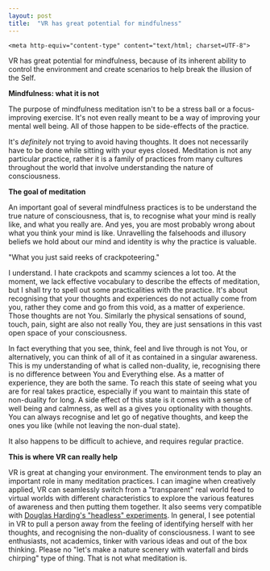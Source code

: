 ```yaml
---
layout: post
title:  "VR has great potential for mindfulness"
---
```


<html>
  <head>

    <meta http-equiv="content-type" content="text/html; charset=UTF-8">
  </head>
  <body>
    <p>VR has great potential for mindfulness, because of its inherent
      ability to control the environment and create scenarios to help
      break the illusion of the Self.</p>
    <p><b>Mindfulness: what it is not<br>
      </b></p>
    <p>The purpose of mindfulness meditation isn't to be a stress ball
      or a focus-improving exercise. It's not even really meant to be a
      way of improving your mental well being. All of those happen to be
      side-effects of the practice.</p>
    <p>It's <i>definitely</i> not trying to avoid having thoughts. It
      does not necessarily have to be done while sitting with your eyes
      closed. Meditation is not any particular practice, rather it is a
      family of practices from many cultures throughout the world that
      involve understanding the nature of consciousness.</p>
    <p><b>The goal of meditation</b></p>
    <p>An important goal of several mindfulness practices is to be
      understand the true nature of consciousness, that is, to recognise
      what your mind is really like, and what you really are. And yes,
      you are most probably wrong about what you think your mind is
      like. Unravelling the falsehoods and illusory beliefs we hold
      about our mind and identity is why the practice is valuable.</p>
    <p>"What you just said reeks of crackpoteering."</p>
    <p>I understand. I hate crackpots and scammy sciences a lot too. At
      the moment, we lack effective vocabulary to describe the effects
      of meditation, but I shall try to spell out some practicalities
      with the practice. It's about recognising that your thoughts and
      experiences do not actually come from you, rather they come and go
      from this void, as a matter of experience. Those thoughts are not
      You. Similarly the physical sensations of sound, touch, pain,
      sight are also not really You, they are just sensations in this
      vast open space of your consciousness.</p>
    <p>In fact everything that you see, think, feel and live through is
      not You, or alternatively, you can think of all of it as contained
      in a singular awareness. This is my understanding of what is
      called non-duality, ie, recognising there is no difference between
      You and Everything else. As a matter of experience, they are both
      the same. To reach this state of seeing what you are for real
      takes practice, especially if you want to maintain this state of
      non-duality for long. A side effect of this state is it comes with
      a sense of well being and calmness, as well as a gives you
      optionality with thoughts. You can always recognise and let go of
      negative thoughts, and keep the ones you like (while not leaving
      the non-dual state).</p>
    <p>It also happens to be difficult to achieve, and requires regular
      practice.</p>
    <p><b>This is where VR can really help</b></p>
    <p>VR is great at changing your environment. The environment tends
      to play an important role in many meditation practices. I can
      imagine when creatively applied, VR can seamlessly switch from a
      "transparent" real world feed to virtual worlds with different
      characteristics to explore the various features of awareness and
      then putting them together. It also seems very compatible with <a
        moz-do-not-send="true"
        href="https://headless.org/experiments-home.htm">Douglas
        Harding's "headless" experiments</a>. In general, I see
      potential in VR to pull a person away from the feeling of
      identifying herself with her thoughts, and recognising the
      non-duality of consciousness. I want to see enthusiasts, not
      academics, tinker with various ideas and out of the box thinking.
      Please no "let's make a nature scenery with waterfall and birds
      chirping" type of thing. That is not what meditation is.<br>
    </p>
  </body>
</html>